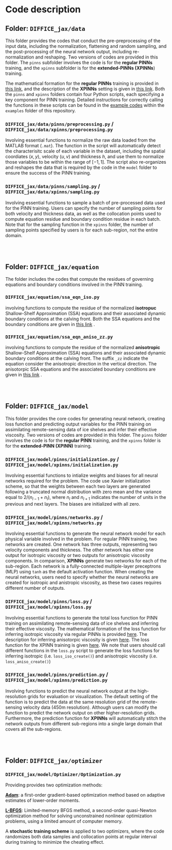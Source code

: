 # Code description


## Folder: `DIFFICE_jax/data` 
This folder provides the codes that conduct the pre-preprocessing of the input data,
including the normalization, flattening and random sampling, and the post-processing of the neural
network output, including re-normalization and reshaping. Two versions of codes are provided in this 
folder. The `pinns` subfolder involves the code is for the **regular PINNs** training,  and the `xpinns` 
subfolder is for the **extended-PINNs (XPINNs**) training.

The mathematical formation for the **regular PINNs** training is provided in [this link](https://github.com/YaoGroup/DIFFICE_jax/blob/main/docs/Isotropic.md), 
and the description of the **XPINNs** setting is given in [this link](https://github.com/YaoGroup/DIFFICE_jax/blob/main/docs/XPINNs.md).
Both the `pinns` and `xpinns` folders contain four Python scripts, each specifying a key 
component for PINN training. Detailed instructions for correctly calling the functions in these 
scripts can be found in the [example codes](https://github.com/YaoGroup/DIFFICE_jax/tree/main/examples) 
within the `examples` folder of this repository.

 
### `DIFFICE_jax/data/pinns/preprocessing.py` / `DIFFICE_jax/data/xpinns/preprocessing.py`

Involving essential functions to normalize the raw data loaded from the MATLAB format (`.mat`). The 
function in the script will automatically detect the characterisitc scale of each variable in the 
dataset, including the spatial coordiates $(x,y)$, velocity $(u, v)$ and thickness $h$, and use them to 
normalize those variables to be within the range of $[-1, 1]$. The script also re-organizes and reshapes
the data that is required by the code in the `model` folder to ensure the success of the PINN training.

 
### `DIFFICE_jax/data/pinns/sampling.py` / `DIFFICE_jax/data/xpinns/sampling.py`

Involving essential functions to sample a batch of pre-processed data used for the PINN training. Users
can specify the number of sampling points for both velocity and thickness data, as well as the collocation 
points used to compute equation residue and boundary condition residue in each batch. Note that for
the sampling function in the `xpinns` folder, the number of sampling points specified by users is 
for each sub-region, not the entire domain.


 <br />
 <br />
 

## Folder: `DIFFICE_jax/equation` 

The folder includes the codes that compute the residues of governing equations and boundary conditions 
involved in the PINN training. 
 
### `DIFFICE_jax/equation/ssa_eqn_iso.py`

involving functions to compute the residue of the normalized **isotropuc** Shallow-Shelf Approximation (SSA) 
equations and their associated dynamic boundary conditions at the calving front. Both the SSA equations and
the boundary conditions are given in [this link](https://github.com/YaoGroup/DIFFICE_jax/blob/main/paper.md) .
 
### `DIFFICE_jax/equation/ssa_eqn_aniso_zz.py`

involving functions to compute the residue of the normalized **anisotropic** Shallow-Shelf Approximation (SSA) 
equations and their associated dynamic boundary conditions at the calving front. The suffix `_zz` indicate the
equation consider the anisotropic direction in the vertical direction.  The anisotorpic SSA equations and
the associated boundary conditions are given in [this link](https://github.com/YaoGroup/DIFFICE_jax/blob/main/examples/Anisotropic.md) .

 <br />
 <br />

 

## Folder: `DIFFICE_jax/model`

This folder provides the core codes for generating neural network, creating
loss function and predicting output variables for the PINN training on assimilating 
remote-sensing data of ice shelves and infer their effective viscosity. Two versions
of codes are provided in this folder. The `pinns` folder involves the code is for 
the **regular PINN** training, and the `xpinns` folder is for the **extended-PINN
(XPINN)** training. 


### `DIFFICE_jax/model/pinns/initialization.py` / `DIFFICE_jax/model/xpinns/initialization.py`

Involving essential functions to intialize weights and biases for all neural networks required 
for the problem. The code use Xavier initialization scheme, so that the weights between each 
two layers are generated following a truncated normal distribution with zero mean and the 
variance equal to $2/(n_{l-1}+n_{l})$, where $n_{l}$ and $n_{l+1}$ indicates the number of
units in the previous and next layers. The biases are initialized with all zero.


### `DIFFICE_jax/model/pinns/networks.py` / `DIFFICE_jax/model/xpinns/networks.py`

Involving essential functions to generate the neural network model for each physical variable 
involved in the problem. For regular PINN training, two networks are created. One network has 
three outputs, representing two velocity components and thickness. The other network has either 
one output for isotropic viscosity or two outputs for anisotropic viscosity components.  In
comparison, **XPINNs** generate two networks for each of the sub-region. Each network is a
fully-connected multiple-layer preceptrons (MLP) using `tanh` as the default activation function. 
When creating the neural networks, users need to specify whether the neural networks are created for isotropic 
and anistropic viscosity, as these two cases requires different number of outputs.

 
### `DIFFICE_jax/model/pinns/loss.py` / `DIFFICE_jax/model/xpinns/loss.py`

Involving essential functions to generate the total loss function for PINN training on assimilating
remote-sensing data of ice shelves and inferring their effective viscosity. The mathematical formation
of the loss function for inferring isotropic viscosity via regular PINNs is provided [here](https://github.com/YaoGroup/DIFFICE_jax/blob/main/paper.md). 
The description for inferring anisotorpic viscosity is given [here](https://github.com/YaoGroup/DIFFICE_jax/blob/main/examples/Anisotropic.md). 
The loss function for the XPINN training is given [here](https://github.com/YaoGroup/DIFFICE_jax/blob/main/model/XPINNs.md). 
We note that users should call different functions in the `loss.py` script to generate the loss functions
for inferring isotropic (i.e. `loss_iso_create()`) and anisotropic viscosity (i.e. `loss_aniso_create()`)

 
### `DIFFICE_jax/model/pinns/prediction.py` / `DIFFICE_jax/model/xpinns/prediction.py`

Involving functions to predict the neural network output at the high-resolution grids for evaluation or 
visualization. The default setting of the function is to predict the data at the same resolution grid of
the remote-sensing velocity data (450m resolution). Although users can modify the function to predict the network
output on other higher-resolution grids. Furthermore, the prediction function for **XPINNs**
will automatically stitch the network outputs from different sub-regions into a single large domain that 
covers all the sub-regions.

 <br />
 <br />

 
## Folder: `DIFFICE_jax/optimizer`

### `DIFFICE_jax/model/Optimizer/Optimization.py`

Providing provides two optimization methods:

[**Adam**](https://arxiv.org/pdf/1412.6980): a first-order gradient-based optimization method 
based on adaptive estimates of lower-order moments.

[**L-BFGS**](http://users.iems.northwestern.edu/~nocedal/PDFfiles/limited-memory.pdf): Limited-memory BFGS method, a second-order quasi-Newton optimization method for
solving unconstrained nonlinear optimization problems, using a limited amount of computer memory.

A **stochastic training scheme** is applied to two optimizers, where the code randomizes both data samples and collocation points at regular interval during training 
to minimize the cheating effect.
